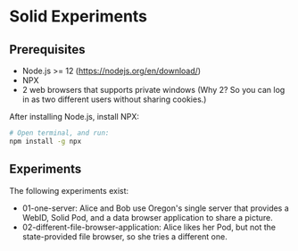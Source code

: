 # Solid Experiments

## Prerequisites

*  Node.js >= 12 (<https://nodejs.org/en/download/>)
* NPX
* 2 web browsers that supports private windows (Why 2? So you can log in as two different users without sharing cookies.)

After installing Node.js, install NPX:

```bash
# Open terminal, and run:
npm install -g npx
```

## Experiments

The following experiments exist:

* 01-one-server: Alice and Bob use Oregon's single server that provides a WebID, Solid Pod, and a data browser application to share a picture.
* 02-different-file-browser-application: Alice likes her Pod, but not the state-provided file browser, so she tries a different one.
